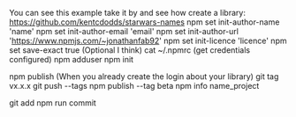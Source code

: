You can see this example take it by and see how create a library: https://github.com/kentcdodds/starwars-names
npm set init-author-name 'name'
npm set init-author-email 'email'
npm set init-author-url 'https://www.npmjs.com/~jonathanfab92'
npm set init-licence 'licence'
npm set save-exact true (Optional I think)
cat ~/.npmrc (get credentials configured)
npm adduser
npm init
<!-- You have to validate that the name your project already doen't exist or get errors -->
npm publish (When you already create the login about your library)
git tag vx.x.x <!-- Asociado a un commit -->
git push --tags
npm publish --tag beta <!-- Asociar a una versión beta -->
npm info name_project
<!-- to make push github, follow this steps -->
git add
npm run commit
<!-- Seguir los estandares de commits gz-cz -->